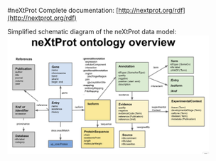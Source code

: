 #neXtProt
Complete documentation: [http://nextprot.org/rdf](http://nextprot.org/rdf)

Simplified schematic diagram of the neXtProt data model:
<a href="https://raw.githubusercontent.com/calipho-sib/nextprot-docs/master/pages/assets/nx-model-v2.png" target="_blank"><img width="90%" src="https://raw.githubusercontent.com/calipho-sib/nextprot-docs/master/pages/assets/nx-model-v2.png"/></a>

